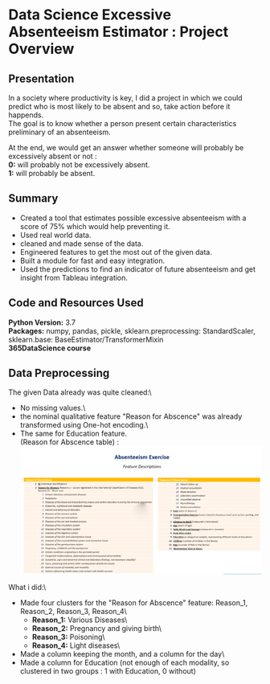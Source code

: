 # Data Science Excessive Absenteeism Estimator : Project Overview

## Presentation

In a society where productivity is key, I did a project in which we could predict who is most likely to be absent and so, take action before it happends.\
The goal is to know whether a person present certain characteristics preliminary of an absenteeism.

At the end, we would get an answer whether someone will probably be excessively absent or not :\
  **0:** will probably not be excessively absent.\
  **1:** will probably be absent.

## Summary

* Created a tool that estimates possible excessive absenteeism with a score of 75% which would help preventing it.
* Used real world data.
* cleaned and made sense of the data.
* Engineered features to get the most out of the given data.
* Built a module for fast and easy integration.
* Used the predictions to find an indicator of future absenteeism and get insight from Tableau integration.

## Code and Resources Used

**Python Version:** 3.7\
**Packages:** numpy, pandas, pickle, sklearn.preprocessing: StandardScaler, sklearn.base: BaseEstimator/TransformerMixin\
**365DataScience course**

## Data Preprocessing

The given Data already was quite cleaned:\
* No missing values.\
* the nominal qualitative feature "Reason for Abscence" was already transformed using One-hot encoding.\
* The same for Education feature.\
(Reason for Abscence table) :
![reason for absenteeismpng](https://github.com/CaruzzoC/ds_absenteeism_proj/blob/master/image/reason%20for%20absenteeismpng.png)

What i did:\
* Made four clusters for the "Reason for Abscence" feature: Reason_1, Reason_2, Reason_3, Reason_4\
  * **Reason_1:** Various Diseases\
  * **Reason_2:** Pregnancy and giving birth\
  * **Reason_3:** Poisoning\
  * **Reason_4:** Light diseases\
* Made a column keeping the month, and a column for the day\
* Made a column  for Education (not enough of each modality, so clustered in two groups : 1 with Education, 0 without)
